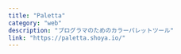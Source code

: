 ```yaml
---
title: "Paletta"
category: "web"
description: "プログラマのためのカラーパレットツール"
link: "https://paletta.shoya.io/"
---
```

